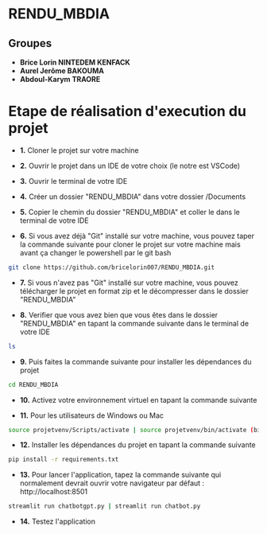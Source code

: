 # RENDU_MBDIA

## Groupes
- **Brice Lorin NINTEDEM KENFACK**
- **Aurel Jerôme BAKOUMA**
- **Abdoul-Karym TRAORE**

# Etape de réalisation d'execution du projet
- **1.** Cloner le projet sur votre machine

- **2.** Ouvrir le projet dans un IDE de votre choix (le notre est VSCode)

- **3.** Ouvrir le terminal de votre IDE

- **4.** Créer un dossier "RENDU_MBDIA" dans votre dossier /Documents

- **5.** Copier le chemin du dossier "RENDU_MBDIA" et coller le dans le terminal de votre IDE

- **6.** Si vous avez déjà "Git" installé sur votre machine, vous pouvez taper la commande suivante pour cloner le projet sur votre machine mais avant ça changer le powershell par le git bash
```bash
git clone https://github.com/bricelorin007/RENDU_MBDIA.git
```

- **7.** Si vous n'avez pas "Git" installé sur votre machine, vous pouvez télécharger le projet en format zip et le décompresser dans le dossier "RENDU_MBDIA"

- **8.** Verifier que vous avez bien que vous êtes dans le dossier "RENDU_MBDIA" en tapant la commande suivante dans le terminal de votre IDE
```bash
ls
```

- **9.** Puis faites la commande suivante pour installer les dépendances du projet
```bash
cd RENDU_MBDIA
```

- **10.** Activez votre environnement virtuel en tapant la commande suivante

- **11.** Pour les utilisateurs de Windows ou Mac
```bash
source projetvenv/Scripts/activate | source projetvenv/bin/activate (bin pour Mac)
```

- **12.** Installer les dépendances du projet en tapant la commande suivante
```bash
pip install -r requirements.txt
```

- **13.** Pour lancer l'application, tapez la commande suivante qui normalement devrait ouvrir votre navigateur par défaut : http://localhost:8501
```bash
streamlit run chatbotgpt.py | streamlit run chatbot.py
```

- **14.** Testez l'application 
